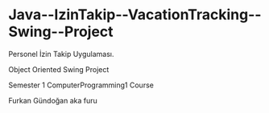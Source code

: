 # Java--IzinTakip--VacationTracking--Swing--Project

Personel İzin Takip Uygulaması.

Object Oriented Swing Project

Semester 1 ComputerProgramming1 Course

Furkan Gündoğan aka furu
